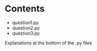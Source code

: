 # Contents

- question1.py
- question2.py
- question3.py

Explanations at the bottom of the .py files